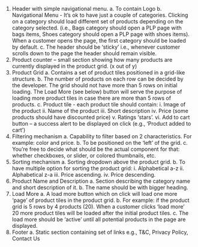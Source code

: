 1. Header with simple navigational menu.
    a. To contain Logo
    b. Navigational Menu - It’s ok to have just a couple of categories. Clicking on a category
    should load different set of products depending on the category selected. (i.e., Bags
    category should open a PLP page with bags items, Shoes category should open a PLP
    page with shoes items). When a customer opens the page, the first category should
    be loaded by default.
    c. The header should be ‘sticky’ i.e., whenever customer scrolls down to the page the
    header should remain visible.
2. Product counter – small section showing how many products are currently displayed in the
product grid. (x out of y)
3. Product Grid
    a. Contains a set of product tiles positioned in a grid-like structure.
    b. The number of products on each row can be decided by the developer. The grid
    should not have more than 5 rows on initial loading. The Load More (see below)
    button will serve the purpose of loading more product tiles in case there are more
    than 5 rows of products.
    c. Product tile - each product tile should contain:
        i. Image of the product
        ii. Name of the product
        iii. Short description
        iv. Price (some products should have discounted price)
        v. Ratings ‘stars’.
        vi. Add to cart button – a success alert to be displayed on click (e.g., ‘Product
        added to cart’)
4. Filtering mechanism
    a. Capability to filter based on 2 characteristics. For example: color and price.
    b. To be positioned on the ‘left’ of the grid.
    c. You’re free to decide what should be the actual component for that: whether
    checkboxes, or slider, or colored thumbnails, etc.
5. Sorting mechanism
    a. Sorting dropdown above the product grid.
    b. To have multiple option for sorting the product grid:
        i. Alphabetical a-z
        ii. Alphabetical z-a
        iii. Price ascending.
        iv. Price descending.
6. Product Name and Description
    a. Section describing the category name and short description of it.
    b. The name should be with bigger heading.
7. Load More
    a. A load more button which on click will load one more ‘page’ of product tiles in the
    product grid.
    b. For example: if the product grid is 5 rows by 4 products (20). When a customer clicks
    ‘load more’ 20 more product tiles will be loaded after the initial product tiles.
    c. The load more should be ‘active’ until all potential products in the page are
    displayed.
8. Footer
    a. Static section containing set of links e.g., T&C, Privacy Policy, Contact Us